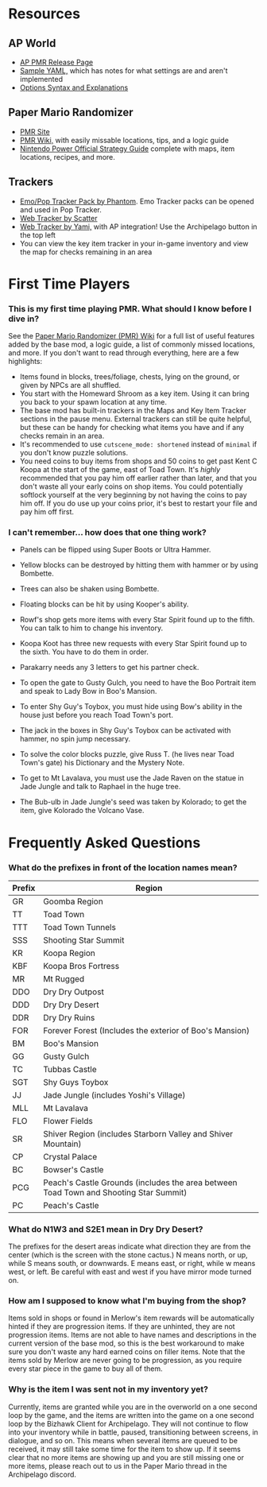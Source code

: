 # Resources

## AP World

- [AP PMR Release Page](https://github.com/JKBSunshine/PMR_APWorld/releases)
- [Sample YAML,](https://github.com/JKBSunshine/PMR_APWorld/blob/main/docs/PM%20Sample.yaml) which has notes for what settings are and aren't implemented
- [Options Syntax and Explanations](https://github.com/JKBSunshine/PMR_APWorld/blob/main/options.py)
## Paper Mario Randomizer

- [PMR Site](https://pm64randomizer.com/)
- [PMR Wiki,](https://github.com/icebound777/PMR-SeedGenerator/wiki) with easily missable locations, tips, and a logic guide
- [Nintendo Power Official Strategy Guide](https://ia801606.us.archive.org/6/items/PaperMarioNintendoPowerOfficialStrategyGuide_20170328/PaperMarioNintendoPowerOfficialStrategyGuide.pdf)
 complete with maps, item locations, recipes, and more.
## Trackers
- [Emo/Pop Tracker Pack by Phantom](https://github.com/Phantom5800/pmr-emotracker/releases). 
Emo Tracker packs can be opened and used in Pop Tracker.
- [Web Tracker by Scatter](https://pmr-tracker.christianlegge.dev/)
- [Web Tracker by Yami,](https://pm64r-tracker.mryami.com/) with AP integration! Use the Archipelago button in the top left
- You can view the key item tracker in your in-game inventory and view the map for checks remaining in an area

# First Time Players
### This is my first time playing PMR. What should I know before I dive in?
See the [Paper Mario Randomizer (PMR) Wiki](https://github.com/icebound777/PMR-SeedGenerator/wiki)
for a full list of useful features added by the base mod, a logic guide, a list of commonly missed locations, and more.
If you don't want to read through everything, here are a few highlights:
- Items found in blocks, trees/foliage, chests, lying on the ground, or given by NPCs are all shuffled. 
- You start with the Homeward Shroom as a key item. Using it can bring you back to your spawn location at any time.
- The base mod has built-in trackers in the Maps and Key Item Tracker sections in the pause menu. External trackers can 
still be quite helpful, but these can be handy for checking what items you have and if any checks remain in an area.
- It's recommended to use `cutscene_mode: shortened` instead of `minimal` if you don't know puzzle solutions.
- You need coins to buy items from shops and 50 coins to get past Kent C Koopa  at the start of the game, 
east of Toad Town. It's _highly_ recommended that you pay him off earlier rather than later, and that you don't waste 
all your early coins on shop items.  You could potentially softlock yourself at the very beginning by not having the 
coins to pay him off. If you do use up your coins prior, it's best to restart your file and pay him off first.

### I can't remember... how does that one thing work?
- Panels can be flipped using Super Boots or Ultra Hammer.
- Yellow blocks can be destroyed by hitting them with hammer or by using Bombette.
- Trees can also be shaken using Bombette.
- Floating blocks can be hit by using Kooper's ability.
- Rowf's shop gets more items with every Star Spirit found up to the fifth. You can talk to him to change his inventory.


- Koopa Koot has three new requests with every Star Spirit found up to the sixth. You have to do them in order.

 
- Parakarry needs any 3 letters to get his partner check.


- To open the gate to Gusty Gulch, you need to have the Boo Portrait item and speak to Lady Bow in Boo's Mansion.


- To enter Shy Guy's Toybox, you must hide using Bow's ability in the house just before you reach Toad Town's port.
- The jack in the boxes in Shy Guy's Toybox can be activated with hammer, no spin jump necessary.
- To solve the color blocks puzzle, give Russ T. (he lives near Toad Town's gate) his Dictionary and the Mystery Note.


- To get to Mt Lavalava, you must use the Jade Raven on the statue in Jade Jungle and talk to Raphael in the huge tree.
- The Bub-ulb in Jade Jungle's seed was taken by Kolorado; to get the item, give Kolorado the Volcano Vase.


# Frequently Asked Questions

### What do the prefixes in front of the location names mean?

| Prefix | Region |
| ------ | ------ |
| GR	 | Goomba Region |
| TT	 | Toad Town |
| TTT	 | Toad Town Tunnels |
| SSS	 | Shooting Star Summit |
| KR	 | Koopa Region |
| KBF	 | Koopa Bros Fortress |
| MR	 | Mt Rugged |
| DDO	 | Dry Dry Outpost |
| DDD	 | Dry Dry Desert |
| DDR	 | Dry Dry Ruins |
| FOR	 | Forever Forest (Includes the exterior of Boo's Mansion) |
| BM	 | Boo's Mansion |
| GG	 | Gusty Gulch |
| TC	 | Tubbas Castle |
| SGT	 | Shy Guys Toybox |
| JJ	 | Jade Jungle (includes Yoshi's Village) |
| MLL	 | Mt Lavalava |
| FLO	 | Flower Fields |
| SR	 | Shiver Region (includes Starborn Valley and Shiver Mountain) |
| CP	 | Crystal Palace |
| BC	 | Bowser's Castle |
| PCG	 | Peach's Castle Grounds (includes the area between Toad Town and Shooting Star Summit)|
| PC	 | Peach's Castle |

### What do N1W3 and S2E1 mean in Dry Dry Desert?

The prefixes for the desert areas indicate what direction they are from the center 
(which is the screen with the stone cactus.) N means north, or up, while S means south, or downwards. 
E means east, or right, while w means west, or left. Be careful with east and west if you have mirror mode turned on.

### How am I supposed to know what I'm buying from the shop?

Items sold in shops or found in Merlow's item rewards will be automatically hinted if they are progression items. If 
they are unhinted, they are not progression items. Items are not able to have names and descriptions in the current 
version of the base mod, so this is the best workaround to make sure you don't waste any hard earned coins on filler 
items. Note that the items sold by Merlow are never going to be progression, as you require every star piece in the 
game to buy all of them.

### Why is the item I was sent not in my inventory yet?

Currently, items are granted while you are in the overworld on a one second loop by the game, and the items are written into the game on a one second loop by the Bizhawk Client for Archipelago. They will not continue to flow into your inventory while in battle, paused, transitioning between screens, in dialogue, and so on. This means when several items are queued to be received, it may still take some time for the item to show up. If it seems clear that no more items are showing up and you are still missing one or more items, please reach out to us in the Paper Mario thread in the Archipelago discord. 
